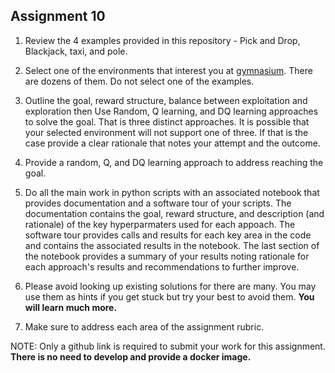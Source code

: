 ## Assignment 10

1. Review the 4 examples provided in this repository - Pick and Drop, Blackjack, taxi, and pole.

2. Select one of the environments that interest you at [gymnasium](https://gymnasium.farama.org/).  There are dozens of them. Do not select one of the examples.

3. Outline the goal, reward structure, balance between exploitation and exploration then Use Random, Q learning, and DQ learning approaches to solve the goal.  That is three distinct approaches.  It is possible that your selected environment will not support one of three.  If that is the case provide a clear rationale that notes your attempt and the outcome.

4. Provide a random, Q, and DQ learning approach to address reaching the goal.

4. Do all the main work in python scripts with an associated notebook that provides documentation and a software tour of your scripts.  The documentation contains the goal, reward structure, and description (and rationale) of the key hyperparmaters used for each appoach.  The software tour provides calls and results for each key area in the code and contains the associated results in the notebook.  The last section of the notebook provides a summary of your results noting rationale for each approach's results and recommendations to further improve.

3. Please avoid looking up existing solutions for there are many.  You may use them as hints if you get stuck but try your best to avoid them.  **You will learn much more.**

4. Make sure to address each area of the assignment rubric.  

NOTE:  Only a github link is required to submit your work for this assignment.  **There is no need to develop and provide a docker image.**